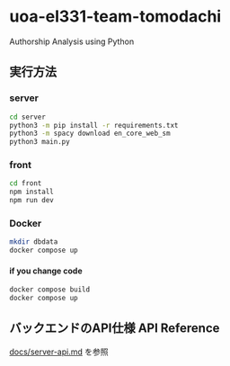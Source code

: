 # uoa-el331-team-tomodachi
Authorship Analysis using Python

## 実行方法
### server

```sh
cd server
python3 -m pip install -r requirements.txt
python3 -m spacy download en_core_web_sm
python3 main.py
```

### front

```sh
cd front
npm install
npm run dev
```

### Docker
```sh
mkdir dbdata
docker compose up
```
#### if you change code
```sh
docker compose build
docker compose up
```

## バックエンドのAPI仕様 API Reference
[docs/server-api.md](docs/server-api.md) を参照
